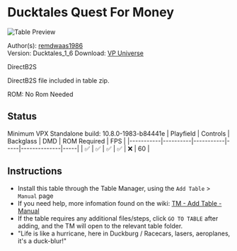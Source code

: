 # Ducktales Quest For Money

![Table Preview](../../images/vpx-ducktales.jpg)

Author(s): [remdwaas1986](https://vpuniverse.com/profile/28048-remdwaas1986/)  
Version: Ducktales_1_6
Download: [VP Universe](https://vpuniverse.com/files/file/8402-ducktales/)

DirectB2S

DirectB2S file included in table zip.

ROM:
No Rom Needed


## Status 

Minimum VPX Standalone build: 10.8.0-1983-b84441e
| Playfield | Controls | Backglass | DMD | ROM Required | FPS | 
|-----------|----------|-----------|-----|--------------|-----|
| :white_check_mark: | :white_check_mark: | :white_check_mark: | :white_check_mark: | :x: | 60 |

## Instructions

- Install this table through the Table Manager, using the `Add Table` > `Manual` page
- If you need help, more infomation found on the wiki: [TM - Add Table - Manual](https://github.com/LegendsUnchained/vpx-standalone-alp4k/wiki/%5B04%5D-%F0%9F%A7%A1-TM-%E2%80%90-Other-Features#add-table---manual)
- If the table requires any additional files/steps, click `GO TO TABLE` after adding, and the TM will open to the relevant table folder.
- "Life is like a hurricane, here in Duckburg / Racecars, lasers, aeroplanes, it's a duck-blur!"

